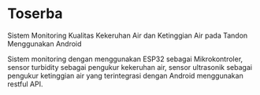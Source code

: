 # Toserba
Sistem Monitoring Kualitas Kekeruhan Air dan Ketinggian Air pada Tandon Menggunakan Android


Sistem monitoring dengan menggunakan ESP32 sebagai Mikrokontroler, sensor turbidity sebagai pengukur kekeruhan air, sensor ultrasonik sebagai pengukur ketinggian air yang terintegrasi dengan Android menggunakan restful API.
